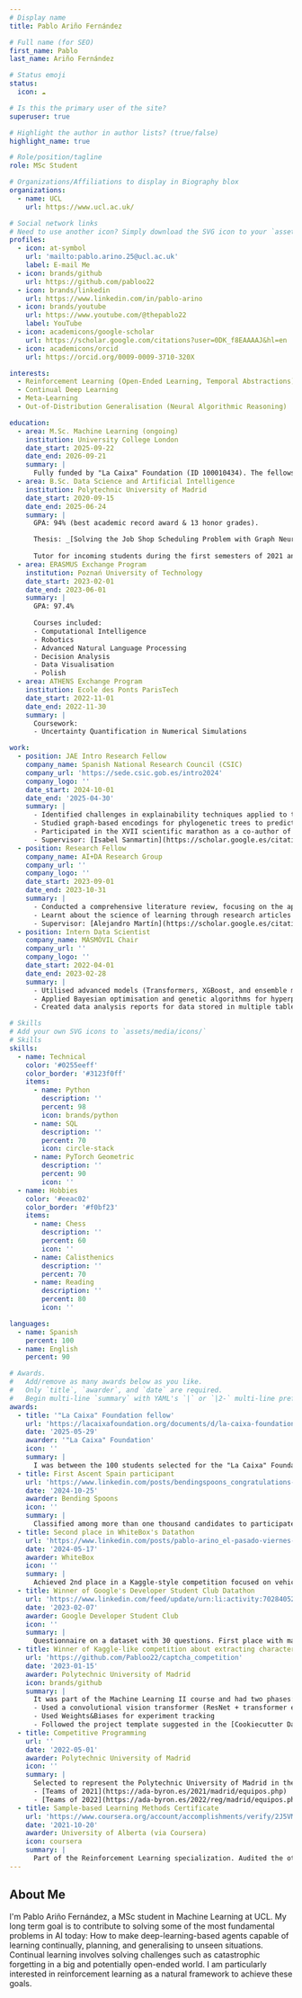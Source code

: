 ```yaml
---
# Display name
title: Pablo Ariño Fernández

# Full name (for SEO)
first_name: Pablo
last_name: Ariño Fernández

# Status emoji
status:
  icon: ☁️

# Is this the primary user of the site?
superuser: true

# Highlight the author in author lists? (true/false)
highlight_name: true

# Role/position/tagline
role: MSc Student

# Organizations/Affiliations to display in Biography blox
organizations:
  - name: UCL
    url: https://www.ucl.ac.uk/

# Social network links
# Need to use another icon? Simply download the SVG icon to your `assets/media/icons/` folder.
profiles:
  - icon: at-symbol
    url: 'mailto:pablo.arino.25@ucl.ac.uk'
    label: E-mail Me
  - icon: brands/github
    url: https://github.com/pabloo22
  - icon: brands/linkedin
    url: https://www.linkedin.com/in/pablo-arino
  - icon: brands/youtube
    url: https://www.youtube.com/@thepablo22
    label: YouTube
  - icon: academicons/google-scholar
    url: https://scholar.google.com/citations?user=0DK_f8EAAAAJ&hl=en
  - icon: academicons/orcid
    url: https://orcid.org/0009-0009-3710-320X

interests:
  - Reinforcement Learning (Open-Ended Learning, Temporal Abstractions)
  - Continual Deep Learning
  - Meta-Learning
  - Out-of-Distribution Generalisation (Neural Algorithmic Reasoning)

education:
  - area: M.Sc. Machine Learning (ongoing)
    institution: University College London
    date_start: 2025-09-22
    date_end: 2026-09-21
    summary: |
      Fully funded by "La Caixa" Foundation (ID 100010434). The fellowship code is "PFA25-02258F".
  - area: B.Sc. Data Science and Artificial Intelligence
    institution: Polytechnic University of Madrid
    date_start: 2020-09-15
    date_end: 2025-06-24
    summary: |
      GPA: 94% (best academic record award & 13 honor grades).

      Thesis: _[Solving the Job Shop Scheduling Problem with Graph Neural Networks: A Customizable Reinforcement Learning Environment](https://arxiv.org/abs/2506.13781)_.
      
      Tutor for incoming students during the first semesters of 2021 and 2022.
  - area: ERASMUS Exchange Program
    institution: Poznań University of Technology
    date_start: 2023-02-01
    date_end: 2023-06-01
    summary: |
      GPA: 97.4%
      
      Courses included:
      - Computational Intelligence
      - Robotics
      - Advanced Natural Language Processing
      - Decision Analysis
      - Data Visualisation
      - Polish
  - area: ATHENS Exchange Program
    institution: Ecole des Ponts ParisTech
    date_start: 2022-11-01
    date_end: 2022-11-30
    summary: |
      Coursework:
      - Uncertainty Quantification in Numerical Simulations

work:
  - position: JAE Intro Research Fellow
    company_name: Spanish National Research Council (CSIC)
    company_url: 'https://sede.csic.gob.es/intro2024'
    company_logo: ''
    date_start: 2024-10-01
    date_end: '2025-04-30'
    summary: |
      - Identified challenges in explainability techniques applied to the state-of-the-art deep learning models for phylogenetic trees.
      - Studied graph-based encodings for phylogenetic trees to predict key parameters and presented my results at the MCEB Congress.
      - Participated in the XVII scientific marathon as a co-author of the presentation "AI and its capacity to understand the generation and extinction of species".
      - Supervisor: [Isabel Sanmartin](https://scholar.google.es/citations?user=HNhEAN8AAAAJ&hl=es).
  - position: Research Fellow
    company_name: AI+DA Research Group
    company_url: ''
    company_logo: ''
    date_start: 2023-09-01
    date_end: 2023-10-31
    summary: |
      - Conducted a comprehensive literature review, focusing on the application of AI and Large Language Models to enhance learning and educational methods.
      - Learnt about the science of learning through research articles and the books _Make it Stick_ and _Ultralearning_.
      - Supervisor: [Alejandro Martín](https://scholar.google.es/citations?user=b3J9VRsAAAAJ&hl=es).
  - position: Intern Data Scientist
    company_name: MÁSMÓVIL Chair
    company_url: ''
    company_logo: ''
    date_start: 2022-04-01
    date_end: 2023-02-28
    summary: |
      - Utilised advanced models (Transformers, XGBoost, and ensemble methods) for churn prediction using an imbalanced dataset.
      - Applied Bayesian optimisation and genetic algorithms for hyperparameter optimization using a custom metric to adapt model selection to the company's needs.
      - Created data analysis reports for data stored in multiple tables and more than one thousand columns in total. Some of them included visualizations with t-SNE.

# Skills
# Add your own SVG icons to `assets/media/icons/`
# Skills
skills:
  - name: Technical
    color: '#0255eeff'
    color_border: '#3123f0ff'
    items:
      - name: Python
        description: ''
        percent: 98
        icon: brands/python
      - name: SQL
        description: ''
        percent: 70
        icon: circle-stack
      - name: PyTorch Geometric
        description: ''
        percent: 90
        icon: ''
  - name: Hobbies
    color: '#eeac02'
    color_border: '#f0bf23'
    items:
      - name: Chess
        description: ''
        percent: 60
        icon: ''
      - name: Calisthenics
        description: ''
        percent: 70
      - name: Reading
        description: ''
        percent: 80
        icon: ''

languages:
  - name: Spanish
    percent: 100
  - name: English
    percent: 90

# Awards.
#   Add/remove as many awards below as you like.
#   Only `title`, `awarder`, and `date` are required.
#   Begin multi-line `summary` with YAML's `|` or `|2-` multi-line prefix and indent 2 spaces below.
awards:
  - title: '"La Caixa" Foundation fellow'
    url: 'https://lacaixafoundation.org/documents/d/la-caixa-foundation/postgraduate-fellowships-abroad-results-selection-process-2025-pdf'
    date: '2025-05-29'
    awarder: '"La Caixa" Foundation'
    icon: ''
    summary: |
      I was between the 100 students selected for the "La Caixa" Foundation Postgraduate Abroad Fellowship among more than one thousand candidates from Spain and Portugal.
  - title: First Ascent Spain participant
    url: 'https://www.linkedin.com/posts/bendingspoons_congratulations-to-the-40-incredible-ascenders-ugcPost-7251572099503329281-bCFm'
    date: '2024-10-25'
    awarder: Bending Spoons
    icon: ''
    summary: |
      Classified among more than one thousand candidates to participate in the trip to Milan organized by Bending Spoons.
  - title: Second place in WhiteBox's Datathon
    url: 'https://www.linkedin.com/posts/pablo-arino_el-pasado-viernes-particip%C3%A9-con-%C3%A1lvaro-laguna-activity-7199081156573573120-8wTU'
    date: '2024-05-17'
    awarder: WhiteBox
    icon: ''
    summary: |
      Achieved 2nd place in a Kaggle-style competition focused on vehicle valuation modelling, leveraging xgboost on real-world data provided by DataMarket, with less than 3 hours to clean data, engineer features, and train the model.
  - title: Winner of Google's Developer Student Club Datathon
    url: 'https://www.linkedin.com/feed/update/urn:li:activity:7028405266727546881/'
    date: '2023-02-07'
    awarder: Google Developer Student Club
    icon: ''
    summary: |
      Questionnaire on a dataset with 30 questions. First place with maximum score.
  - title: Winner of Kaggle-like competition about extracting characters from CAPTCHA images
    url: 'https://github.com/Pabloo22/captcha_competition'
    date: '2023-01-15'
    awarder: Polytechnic University of Madrid
    icon: brands/github
    summary: |
      It was part of the Machine Learning II course and had two phases: a preparatory phase, and an in-person phase.
      - Used a convolutional vision transformer (ResNet + transformer encoder)
      - Used Weights&Biases for experiment tracking
      - Followed the project template suggested in the [Cookiecutter Data Science template](https://cookiecutter-data-science.drivendata.org/opinions/)
  - title: Competitive Programming
    url: ''
    date: '2022-05-01'
    awarder: Polytechnic University of Madrid
    icon: ''
    summary: |
      Selected to represent the Polytechnic University of Madrid in the Ada Byron contests of 2021 and 2022.
      - [Teams of 2021](https://ada-byron.es/2021/madrid/equipos.php)
      - [Teams of 2022](https://ada-byron.es/2022/reg/madrid/equipos.php)
  - title: Sample-based Learning Methods Certificate
    url: 'https://www.coursera.org/account/accomplishments/verify/2J5VMYFTWZE4'
    date: '2021-10-20'
    awarder: University of Alberta (via Coursera)
    icon: coursera
    summary: |
      Part of the Reinforcement Learning specialization. Audited the other courses.
---
```


## About Me

I'm Pablo Ariño Fernández, a MSc student in Machine Learning at UCL. My long term goal is to contribute to solving some of the most fundamental problems in AI today: How to make deep-learning-based agents capable of learning continually, planning, and generalising to unseen situations. Continual learning involves solving challenges such as catastrophic forgetting in a big and potentially open-ended world. I am particularly interested in reinforcement learning as a natural framework to achieve these goals.